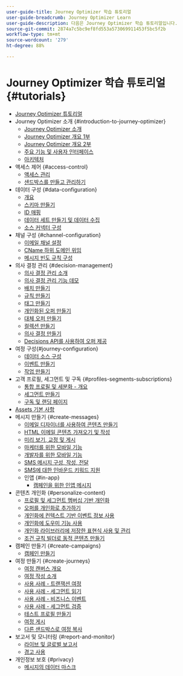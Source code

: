 ```yaml
---
user-guide-title: Journey Optimizer 학습 튜토리얼
user-guide-breadcrumb: Journey Optimizer Learn
user-guide-description: 다음은 Journey Optimizer 학습 튜토리얼입니다.
source-git-commit: 2874a7c5bc9ef8fd553a573069911453f5bc5f2b
workflow-type: tm+mt
source-wordcount: '279'
ht-degree: 88%

---
```



# Journey Optimizer 학습 튜토리얼 {#tutorials}

+ [Journey Optimizer 튜토리얼](/help/overview.md)
+ Journey Optimizer 소개 {#introduction-to-journey-optimizer}
   + [Journey Optimizer 소개](/help/introduction/introduction.md)
   + [Journey Optimizer 개요 1부](/help/introduction/journey-optimizer-overview-part-1.md)
   + [Journey Optimizer 개요 2부](/help/introduction/journey-optimizer-overview-part-2.md)
   + [주요 기능 및 사용자 인터페이스](/help/introduction/key-capabilities-and-user-interface.md)
   + [아키텍처](/help/introduction/architecture.md)
+ 액세스 제어 {#access-control}
   + [액세스 관리](/help/set-up-access/access-management.md)
   + [샌드박스를 만들고 관리하기](/help/set-up-access/create-and-manage-sandboxes.md)
+ 데이터 구성 {#data-configuration}
   + [개요](/help/set-up-data/set-up-data-overview.md)
   + [스키마 만들기](/help/set-up-data/create-schema.md)
   + [ID 매핑](/help/set-up-data/map-identities.md)
   + [데이터 세트 만들기 및 데이터 수집](/help/set-up-data/create-datasets-and-ingest-data.md)
   + [소스 커넥터 구성](/help/set-up-data/configure-source-connectors.md)
+ 채널 구성 {#channel-configuration}
   + [이메일 채널 설정](/help/set-up-email-channel/set-up-email-channel.md)
   + [CName 하위 도메인 위임](/help/set-up-email-channel/delegate-cname-subdomains.md)
   + [메시지 빈도 규칙 구성](/help/administration/configure-frequency-rules.md)
+ 의사 결정 관리 {#decision-management}
   + [의사 결정 관리 소개](/help/decision-management/introduction-to-decision-management.md)
   + [의사 결정 관리 기능 데모](/help/decision-management/demo-of-decision-management-capabilities.md)
   + [배치 만들기](/help/decision-management/create-placements.md)
   + [규칙 만들기](/help/decision-management/create-rules.md)
   + [태그 만들기](/help/decision-management/create-tags.md)
   + [개인화된 오퍼 만들기](/help/decision-management/create-personalized-offers.md)
   + [대체 오퍼 만들기](/help/decision-management/create-fallback-offers.md)
   + [컬렉션 만들기](/help/decision-management/create-collections.md)
   + [의사 결정 만들기](/help/decision-management/create-decisions.md)
   + [Decisions API를 사용하여 오퍼 제공](/help/decision-management/deliver-offers-with-the-decisions-api.md)
+ 여정 구성{#journey-configuration}
   + [데이터 소스 구성](/help/set-up-journeys/configure-data-sources.md)
   + [이벤트 만들기](/help/set-up-journeys/create-events.md)
   + [작업 만들기](/help/set-up-journeys/create-actions.md)
+ 고객 프로필, 세그먼트 및 구독 {#profiles-segments-subscriptions}
   + [통합 프로필 및 세분화 - 개요](/help/set-up-resources/unified-profile-and-segmentation-overview.md)
   + [세그먼트 만들기](/help/set-up-resources/create-segments.md)
   + [구독 및 랜딩 페이지](/help/subscriptions-and-landing-pages.md)
+ [Assets 기본 사항](/help/assets-essentials-overview.md)
+ 메시지 만들기 {#create-messages}
   + [이메일 디자이너를 사용하여 콘텐츠 만들기](/help/create-messages/create-content-with-the-email-designer.md)
   + [HTML 이메일 콘텐츠 가져오기 및 작성](/help/create-messages/import-and-author-html-email-content.md)
   + [미리 보기, 교정 및 게시](/help/create-messages/preview-proof-and-publish.md)
   + [마케터를 위한 모바일 기능](/help/create-messages/mobile-capabilities.md)
   + [개발자를 위한 모바일 기능](/help/create-messages/mobile-capabilities-for-developers.md)
   + [SMS 메시지 구성, 작성, 전달](/help/create-messages/configure-author-and-deliver-sms-messages.md)
   + [SMS에 대한 인바운드 키워드 지원](/help/create-messages/inbound-keyword-support-for-sms.md)
   + 인앱 {#in-app}
      + [캠페인을 위한 인앱 메시지](/help/create-messages/in-app-messaging-for-campaigns.md)
+ 콘텐츠 개인화 {#personalize-content}
   + [프로필 및 세그먼트 멤버십 기반 개인화](/help/personalize-content/profile-and-segment-membership-based-personalization.md)
   + [오퍼를 개인화로 추가하기](/help/personalize-content/add-offer-decisioning-to-messages.md)
   + [개인화에 컨텍스트 기반 이벤트 정보 사용](/help/personalize-content/use-contextual-event-information-for-personalization.md)
   + [개인화에 도우미 기능 사용](/help/personalize-content/use-helper-functions-for-personalization.md)
   + [개인화 라이브러리에 저장한 표현식 사용 및 관리](/help/personalize-content/use-and-manage-saved-expressions-in-personalization-library.md)
   + [조건 규칙 빌더로 동적 콘텐츠 만들기](/help/personalize-content/create-dynamic-content.md)
+ 캠페인 만들기 {#create-campaigns}
   + [캠페인 만들기](/help/create-champaigns/create-a-campaign.md)
+ 여정 만들기 {#create-journeys}
   + [여정 캔버스 개요](/help/create-journeys/overview-over-the-journey-canvas.md)
   + [여정 작성 소개](/help/create-journeys/introduction-to-building-a-journey.md)
   + [사용 사례 - 트랜잭션 여정](/help/create-journeys/use-case-transactional-journey.md)
   + [사용 사례 - 세그먼트 읽기](/help/create-journeys/use-case-read-segment.md)
   + [사용 사례 - 비즈니스 이벤트](/help/create-journeys/use-case-business-event.md)
   + [사용 사례 - 세그먼트 검증](/help/create-journeys/use-case-read-segment-qualification.md)
   + [테스트 프로필 만들기](/help/create-journeys/test-a-journey.md)
   + [여정 게시](/help/create-journeys/publish-a-journey.md)
   + [다른 샌드박스로 여정 복사](/help/create-journeys/copy-a-journey.md)
+ 보고서 및 모니터링 {#report-and-monitor}
   + [라이브 및 글로벌 보고서](/help/report-and-monitor/live-and-global-reports.md)
   + [경고 사용](/help/administration/alerts.md)
+ 개인정보 보호 {#privacy}
   + [메시지의 데이터 마스크](/help/privacy/mask-data-in-messages.md)
